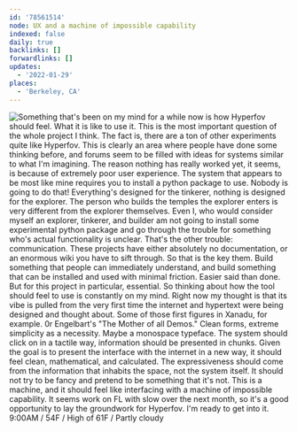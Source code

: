 ```yaml
---
id: '78561514'
node: UX and a machine of impossible capability
indexed: false
daily: true
backlinks: []
forwardlinks: []
updates:
  - '2022-01-29'
places:
  - 'Berkeley, CA'
---
```

![Something that's been on my mind for a while now is how Hyperfov should feel. What it is like to use it. This is the most important question of the whole project I think. The fact is, there are a ton of other experiments quite like Hyperfov. This is clearly an area where people have done some thinking before, and forums seem to be filled with ideas for systems similar to what I'm imagining. The reason nothing has really worked yet, it seems, is because of extremely poor user experience. The system that appears to be most like mine requires you to install a python package to use. Nobody is going to do that! Everything's designed for the tinkerer, nothing is designed for the explorer. The person who builds the temples the explorer enters is very different from the explorer themselves. Even I, who would consider myself an explorer, tinkerer, and builder am not going to install some experimental python package and go through the trouble for something who's actual functionality is unclear. That's the other trouble: communication. These projects have either absolutely no documentation, or an enormous wiki you have to sift through. So that is the key them. Build something that people can immediately understand, and build something that can be installed and used with minimal friction. Easier said than done. But for this project in particular, essential. So thinking about how the tool should feel to use is constantly on my mind. Right now my thought is that its vibe is pulled from the very first time the internet and hypertext were being designed and thought about. Some of those first figures in Xanadu, for example. 0r Engelbart's "The Mother of all Demos." Clean forms, extreme simplicity as a necessity. Maybe a monospace typeface. The system should click on in a tactile way, information should be presented in chunks. Given the goal is to present the interface with the internet in a new way, it should feel clean, mathematical, and calculated. The expressiveness should come from the information that inhabits the space, not the system itself. It should not try to be fancy and pretend to be something that it's not. This is a machine, and it should feel like interfacing with a machine of impossible capability. It seems work on FL with slow over the next month, so it's a good opportunity to lay the groundwork for Hyperfov. I'm ready to get into it. 9:00AM / 54F / High of 61F / Partly cloudy](images/78561514/QaZIGhSGdn-daily.webp "")
